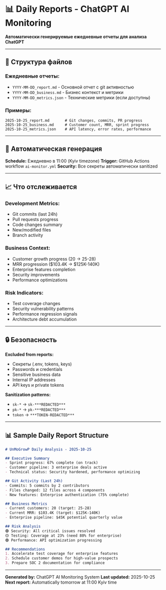 # 📊 Daily Reports - ChatGPT AI Monitoring

**Автоматически генерируемые ежедневные отчеты для анализа ChatGPT**

---

## 📁 Структура файлов

### Ежедневные отчеты:
- `YYYY-MM-DD_report.md` - Основной отчет с git активностью
- `YYYY-MM-DD_business.md` - Бизнес контекст и метрики
- `YYYY-MM-DD_metrics.json` - Технические метрики (если доступны)

### Примеры:
```
2025-10-25_report.md       # Git changes, commits, PR progress
2025-10-25_business.md     # Customer count, MRR, sprint progress
2025-10-25_metrics.json    # API latency, error rates, performance
```

---

## 🤖 Автоматическая генерация

**Schedule:** Ежедневно в 11:00 (Kyiv timezone)
**Trigger:** GitHub Actions workflow `ai-monitor.yml`
**Security:** Все секреты автоматически sanitized

---

## 📈 Что отслеживается

### Development Metrics:
- Git commits (last 24h)
- Pull requests progress
- Code changes summary
- New/modified files
- Branch activity

### Business Context:
- Customer growth progress (20 → 25-28)
- MRR progression ($103.4K → $125K-140K)
- Enterprise features completion
- Security improvements
- Performance optimizations

### Risk Indicators:
- Test coverage changes
- Security vulnerability patterns
- Performance regression signals
- Architecture debt accumulation

---

## 🔒 Безопасность

**Excluded from reports:**
- Секреты (.env, tokens, keys)
- Passwords и credentials
- Sensitive business data
- Internal IP addresses
- API keys и private tokens

**Sanitization patterns:**
- `sk-*` → `sk-***REDACTED***`
- `pk-*` → `pk-***REDACTED***`
- `token` → `***TOKEN-REDACTED***`

---

## 📊 Sample Daily Report Structure

```markdown
# UnMoGrowP Daily Analysis - 2025-10-25

## Executive Summary
- Sprint progress: 67% complete (on track)
- Customer pipeline: 3 enterprise deals active
- Technical status: Security hardened, performance optimizing

## Git Activity (Last 24h)
- Commits: 5 commits by 2 contributors
- Files changed: 12 files across 4 components
- New features: Enterprise authentication (75% complete)

## Business Metrics
- Current customers: 20 (target: 25-28)
- Current MRR: $103.4K (target: $125K-140K)
- Enterprise pipeline: $45K potential quarterly value

## Risk Analysis
🟢 Security: All critical issues resolved
🟡 Testing: Coverage at 23% (need 80% for enterprise)
🟢 Performance: API optimization progressing

## Recommendations
1. Accelerate test coverage for enterprise features
2. Schedule customer demos for high-value prospects
3. Prepare SOC 2 documentation for compliance
```

---

**Generated by:** ChatGPT AI Monitoring System
**Last updated:** 2025-10-25
**Next report:** Automatically tomorrow at 11:00 Kyiv time